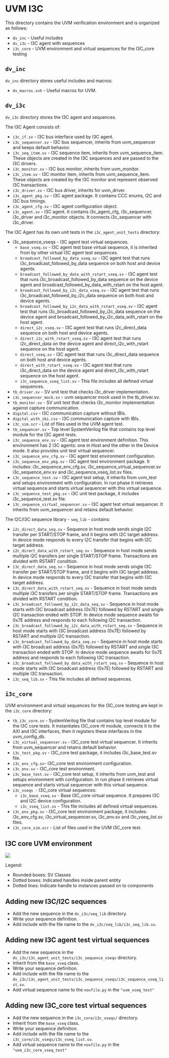 # UVM I3C

This directory contains the UVM verification environment and is organized as follows:
* `dv_inc` - Useful includes
* `dv_i3c` - I3C agent with sequences
* `i3c_core` - UVM environment and virtual sequences for the I3C_core testing

## `dv_inc`

`dv_inc` directory stores useful includes and macros:
* `dv_macros.svh` - Useful macros for UVM.

## `dv_i3c`

`dv_i3c` directory stores the I3C agent and sequences.

The I3C Agent consists of:
* `i3c_if.sv` - I3C bus interface used by I3C agent.
* `i3c_sequencer.sv` - I3C bus sequencer, inherits from uvm_sequencer and keeps default behavior.
* `i3c_seq_item.sv` - I3C sequence item, inherits from uvm_sequence_item. These objects are created in the I3C sequences and are passed to the I3C drivers.
* `i3c_monitor.sv` - I3C bus monitor, inherits from uvm_monitor.
* `i3c_item.sv` - I3C monitor item, inherits from uvm_sequence_item. These objects are created by the I3C monitor and represent observed I3C transactions.
* `i3c_driver.sv` - I3C bus driver, inherits for uvm_driver.
* `i3c_agent_pkg.sv` - I3C agent package. It contains CCC enums, I2C and I3C bus timings.
* `i3c_agent_cfg.sv` - I3C agent configuration object.
* `i3c_agent.sv` - I3C agent. It contains i3c_agent_cfg, i3c_sequencer, i3c_driver and i3c_monitor objects. It connects i3c_sequencer with i3c_driver.

The I3C Agent has its own unit tests in the `i3c_agent_unit_tests` directory:
* i3c_sequence_vseqs - I3C agent test virtual sequences.
    * `base_vseq.sv` - I3C agent test base virtual sequence, it is inherited from by other virtual I3C agent test sequences.
    * `broadcast_followed_by_data_vseq.sv` - I3C agent test that runs i3c_broadcast_followed_by_data sequence on both host and device agents.
    * `broadcast_followed_by_data_with_rstart_vseq.sv` - I3C agent test that runs i3c_broadcast_followed_by_data sequence on the device agent and broadcast_followed_by_data_with_rstart on the host agent.
    * `broadcast_followed_by_i2c_data_vseq.sv` - I3C agent test that runs i3c_broadcast_followed_by_i2c_data sequence on both host and device agents.
    * `broadcast_followed_by_i2c_data_with_rstart_vseq.sv` - I3C agent test that runs i3c_broadcast_followed_by_i2c_data sequence on the device agent and broadcast_followed_by_i2c_data_with_rstart on the host agent.
    * `direct_i2c_vseq.sv` - I3C agent test that runs i2c_direct_data sequence on both host and device agents.
    * `direct_i2c_with_rstart_vseq.sv` - I3C agent test that runs i2c_direct_data on the device agent and direct_i2c_with_rstart sequence on the host agent.
    * `direct_vseq.sv` - I3C agent test that runs i3c_direct_data sequence on both host and device agents.
    * `direct_with_rstart_vseq.sv` - I3C agent test that runs i3c_direct_data on the device agent and direct_i3c_with_rstart sequence on the host agent.
    * `i3c_sequence_vseq_list.sv` - This file includes all defined virtual sequences.
* `tb_driver.sv` - SV unit test that checks i3c_driver implementation.
* `i3c_sequencer_mock.sv` - uvm sequencer mock used in the tb_driver.sv.
* `tb_monitor.sv` - SV unit test that checks i3c_monitor implementation against capture communication.
* `digital.csv` - I3C communication capture without IBIs.
* `digital_with_ibi.csv` - I3C communication capture with IBIs.
* `i3c_sim.scr` - List of files used in the UVM agent test.
* `tb_sequencer.sv` - Top level SystemVerilog file that contains top level module for the I3C agent tests.
* `i3c_sequence_env.sv` - I3C agent test environment definition. This environment has 2 I3C agents: one in Host and the other in the Device mode. It also provides unit test virtual sequencer.
* `i3c_sequence_env_cfg.sv` - I3C agent test environment configuration.
* `i3c_sequence_env_pkg.sv` - I3C agent test environment package. It includes: i3c_sequence_env_cfg.sv, i3c_sequence_virtual_sequencer.sv i3c_sequence_env.sv and i3c_sequence_vseq_list.sv files.
* `i3c_sequence_test.sv` - I3C agent test setup, it inherits from uvm_test and setups environment with configuration. In run phase it retrieves virtual sequence and starts virtual sequencer with this virtual sequence.
* `i3c_sequence_test_pkg.sv` - i3C unit test package, it includes i3c_sequence_test.sv file.
* `i3c_sequence_virtual_sequencer.sv` - I3C agent test virtual sequencer. It inherits from uvm_sequencer and retains default behavior.

The I2C/I3C sequence library - `seq_lib` - contains:
* `i2c_direct_data_seq.sv` - Sequence in host mode sends single I2C transfer per START/STOP frame, and it begins with I2C target address. In device mode responds to every I2C transfer that begins with I2C target address.
* `i2c_direct_data_with_rstart_seq.sv` - Sequence in host mode sends multiple I2C transfers per single START/STOP frame. Transactions are divided with RSTART condition.
* `i3c_direct_data_seq.sv` - Sequence in host mode sends single I3C transfer per START/STOP frame, and it begins with I3C target address. In device mode responds to every I3C transfer that begins with I3C target address.
* `i3c_direct_data_with_rstart_seq.sv` - Sequence in host mode sends multiple I3C transfers per single START/STOP frame. Transactions are divided with RSTART condition.
* `i3c_broadcast_followed_by_i2c_data_seq.sv` - Sequence in host mode starts with I3C broadcast address (0x7E) followed by RSTART and single I2C transaction ended with STOP. In device mode sequence awaits for 0x7E address and responds to each following I2C transaction.
* `i3c_broadcast_followed_by_i2c_data_with_rstart_seq.sv` - Sequence in host mode starts with I3C broadcast address (0x7E) followed by RSTART and multiple I2C transaction.
* `i3c_broadcast_followed_by_data_seq.sv` - Sequence in host mode starts with I3C broadcast address (0x7E) followed by RSTART and single I3C transaction ended with STOP. In device mode sequence awaits for 0x7E address and responds to each following I3C transaction.
* `i3c_broadcast_followed_by_data_with_rstart_seq.sv` - Sequence in host mode starts with I3C broadcast address (0x7E) followed by RSTART and multiple I3C transaction.
* `i3c_seq_lib.sv` - This file includes all defined sequences.

## `i3c_core`

UVM environment and virtual sequences for the I3C_core testing are kept in the `i3c_core` directory:

* `tb_i3c_core.sv` - SystemVerilog file that contains top level module for the I3C core tests. It instantiates I3C_core rtl module, connects it to the AXI and I3C interfaces, then it     registers these interfaces in the uvm_config_db.
* `i3c_virtual_sequencer.sv` - I3C_core test virtual sequencer. It inherits from uvm_sequencer and retains default behavior.
* `i3c_test_pkg.sv` - I3C_core test package, it includes i3c_base_test.sv file.
* `i3c_env_cfg.sv`- I3C_core test environment configuration.
* `i3c_env.sv` - I3C_core test environment.
* `i3c_base_test.sv` - I3C_core test setup, it inherits from uvm_test and setups environment with configuration. In run phase it retrieves virtual sequence and starts virtual sequencer with this virtual sequence.
* `i3c_vseqs -` I3C_core virtual sequences:
  * `i3c_base_vseq.sv` - Base I3C_core virtual sequence. It prepares I3C and I2C device configuration.
  * `i3c_vseq_list.sv` - This file includes all defined virtual sequences.
* `i3c_env_pkg.sv` - I3C_core test environment package, it includes: i3c_env_cfg.sv, i3c_virtual_sequencer.sv, i3c_env.sv and i3c_vseq_list.sv files.
* `i3c_core_sim.scr` - List of files used in the UVM I3C_core test.


## I3C core UVM environment
![](i3c_core_UVM_env.png)

Legend:
* Rounded boxes: SV Classes
* Dotted boxes: Indicated handles inside parent entity
* Dotted lines: Indicate handle to instances passed on to components

## Adding new I3C/I2C sequences

* Add the new sequence in the `dv_i3c/seq_lib` directory.
* Write your sequence definition.
* Add include with the file name to the `dv_i3c/seq_lib/i3c_seq_lib.sv`.

## Adding new I3C agent test virtual sequences

* Add the new sequence in the `dv_i3c/i3c_agent_unit_tests/i3c_sequence_vseqs` directory.
* Inherit from the `base_vseq` class.
* Write your sequence definition.
* Add include with the file name to the `dv_i3c/i3c_agent_unit_tests/i3c_sequence_vseqs/i3c_sequence_vseq_list.sv`.
* Add virtual sequence name to the `noxfile.py` in the `"uvm_vseq_test"`

## Adding new I3C_core test virtual sequences

* Add the new sequence in the `i3c_core/i3c_vseqs/` directory.
* Inherit from the `base_vseq` class.
* Write your sequence definition.
* Add include with the file name to the `i3c_core/i3c_vseqs/i3c_vseq_list.sv`.
* Add virtual sequence name to the `noxfile.py` in the `"uvm_i3c_core_vseq_test"`
